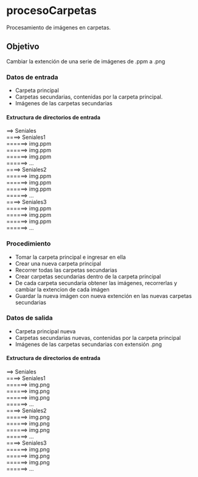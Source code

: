 # procesoCarpetas
Procesamiento de imágenes en carpetas. 
## Objetivo
Cambiar la extención de una serie de imágenes de .ppm a .png  

### Datos de entrada
* Carpeta principal 
* Carpetas secundarias, contenidas por la carpeta principal. 
* Imágenes de las carpetas secundarias 
#### Extructura de directorios de entrada
==> Seniales     
====> Seniales1   
======> img.ppm   
======> img.ppm   
======> img.ppm   
======> ...   
====> Seniales2   
======> img.ppm   
======> img.ppm   
======> img.ppm   
======> ...   
====> Seniales3   
======> img.ppm   
======> img.ppm   
======> img.ppm   
======> ...   
### Procedimiento 
* Tomar la carpeta principal e ingresar en ella 
* Crear una nueva carpeta principal
* Recorrer todas las carpetas secundarias 
* Crear carpetas secundarias dentro de la carpeta principal
* De cada carpeta secundaria obtener las imágenes, recorrerlas y cambiar la extencion de cada imágen
* Guardar la nueva imágen con nueva extención en las nuevas carpetas secundarias
### Datos de salida 
* Carpeta principal nueva
* Carpetas secundarias nuevas, contenidas por la carpeta principal
* Imágenes de las carpetas secundarias con extensión .png
#### Extructura de directorios de entrada
==> Seniales   
====> Seniales1   
======> img.png   
======> img.png   
======> img.png   
======> ...   
====> Seniales2   
======> img.png   
======> img.png   
======> img.png   
======> ...   
====> Seniales3    
======> img.png   
======> img.png   
======> img.png   
======> ...   

